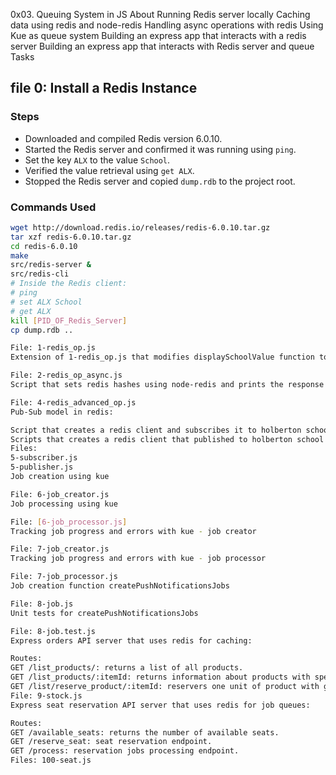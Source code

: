 0x03. Queuing System in JS
About
Running Redis server locally
Caching data using redis and node-redis
Handling async operations with redis
Using Kue as queue system
Building an express app that interacts with a redis server
Building an express app that interacts with Redis server and queue
Tasks

## file 0: Install a Redis Instance

### Steps
- Downloaded and compiled Redis version 6.0.10.
- Started the Redis server and confirmed it was running using `ping`.
- Set the key `ALX` to the value `School`.
- Verified the value retrieval using `get ALX`.
- Stopped the Redis server and copied `dump.rdb` to the project root.

### Commands Used
```bash
wget http://download.redis.io/releases/redis-6.0.10.tar.gz
tar xzf redis-6.0.10.tar.gz
cd redis-6.0.10
make
src/redis-server &
src/redis-cli
# Inside the Redis client:
# ping
# set ALX School
# get ALX
kill [PID_OF_Redis_Server]
cp dump.rdb ..

File: 1-redis_op.js
Extension of 1-redis_op.js that modifies displaySchoolValue function to work using promises.

File: 2-redis_op_async.js
Script that sets redis hashes using node-redis and prints the response using redis.print

File: 4-redis_advanced_op.js
Pub-Sub model in redis:

Script that creates a redis client and subscribes it to holberton school channel
Scripts that creates a redis client that published to holberton school channel
Files:
5-subscriber.js
5-publisher.js
Job creation using kue

File: 6-job_creator.js
Job processing using kue

File: [6-job_processor.js]
Tracking job progress and errors with kue - job creator

File: 7-job_creator.js
Tracking job progress and errors with kue - job processor

File: 7-job_processor.js
Job creation function createPushNotificationsJobs

File: 8-job.js
Unit tests for createPushNotificationsJobs

File: 8-job.test.js
Express orders API server that uses redis for caching:

Routes:
GET /list_products/: returns a list of all products.
GET /list_products/:itemId: returns information about products with specified id.
GET /list/reserve_product/:itemId: reservers one unit of product with given item id if present and in stock.
File: 9-stock.js
Express seat reservation API server that uses redis for job queues:

Routes:
GET /available_seats: returns the number of available seats.
GET /reserve_seat: seat reservation endpoint.
GET /process: reservation jobs processing endpoint.
Files: 100-seat.js

